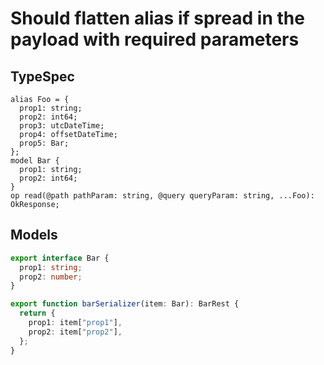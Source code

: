 # Should flatten alias if spread in the payload with required parameters

## TypeSpec

```tsp
alias Foo = {
  prop1: string;
  prop2: int64;
  prop3: utcDateTime;
  prop4: offsetDateTime;
  prop5: Bar;
};
model Bar {
  prop1: string;
  prop2: int64;
}
op read(@path pathParam: string, @query queryParam: string, ...Foo): OkResponse;
```

## Models

```ts models interface Bar
export interface Bar {
  prop1: string;
  prop2: number;
}
```

```ts models function barSerializer
export function barSerializer(item: Bar): BarRest {
  return {
    prop1: item["prop1"],
    prop2: item["prop2"],
  };
}
```

```ts models:withOptions
```

```ts operations
```
